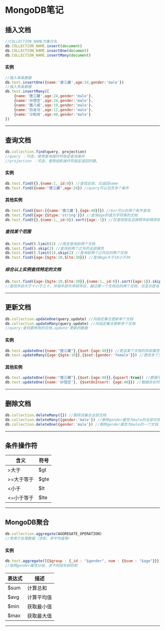 ﻿# MongoDB笔记

## 插入文档

```javascript
//COLLECTION_NAME为集合名
db.COLLECTION_NAME.insert(document)
db.COLLECTION_NAME.insertOne(document)
db.COLLECTION_NAME.insertMany(document)
```

#### 实例

```javascript
//插入单条数据
db.test.insertOne({name:'唐三藏',age:24,gender:'male'})
//插入多条数据
db.test.insertMany([
    {name:'唐三藏',age:24,gender:'male'},
    {name:'孙悟空',age:24,gender:'male'},
    {name:'猪八戒',age:19,gender:'male'},
    {name:'白龙马',age:12,gender:'male'},
    {name:'沙和尚',age:40,gender:'male'}
])
```

***

## 查询文档

```javascript
db.collection.find(query, projection)
//query ：可选，使用查询操作符指定查询条件
//projection ：可选，使用投影操作符指定返回的键。
```

#### 实例

```javascript
db.test.find({},{name:1,_id:0}) //查找全部，仅返回name
db.test.find({name:"唐三藏",age:24}) //query可以包含多个条件
```

#### 其他实例

```javascript
db.test.find({$or:[{name:'唐三藏'},{age:40}]}) //$or可以在两个条件查询
db.test.find({age:{$type:'string'}}) //查询age的值为字符串的文档
db.test.find({},{name:1,_id:0}).sort({age:-1}) //仅查找姓名且按照年龄降序排序（1为升序）
```

##### 查找某个范围

```javascript
db.test.find().limit(2) //限定查询前两个文档
db.test.find().skip(2) //查询前两个之外的全部属性
db.test.find().limit(2),skip(2) //查询前两个之外后的两个文档
db.test.find({age:{$gte:10,$lte:30}}) //查询age大于10小于30
```

##### 综合以上实例查找特定的文档

```javascript
db.test.find({age:{$gte:10,$lte:30}},{name:1,_id:0}).sort({age:1}).skip(1).limit(3)
//查找年龄大于十小于三十，并按年龄升序排序后，越过第一个文档后的两个文档，仅显示姓名
```

***

## 更新文档

```javascript
db.collection.updateOne(query,update) //向指定集合更新单个文档
db.collection.updateMany(query,update) //向指定集合更新多个文档
//query:查找要修改的文档,update:更新的数据
```

#### 实例

```javascript
db.test.updateOne({name:"唐三藏"},{$set:{age:40}}) //更该某个文档的年龄属性
db.test.updateMany({age:{$gte:10}},{$set:{gender:'female'}}) //更改多个文档的某一属性
```

#### 其他实例

```javascript
db.test.updateOne({name:"唐三藏"},{$set:{age:40}},{upsert:true}) //数据不存在时插入
db.test.updateOne({name:'孙悟空'}, {$setOnInsert: {age:40}}) //数据存在时不进行操作
```

---

## 删除文档

```javascript
db.collection.deleteMany({}) //删除该集合全部文档
db.collection.deleteMany({gender:'male'}) //删除gender属性为male的全部文档
db.collection.deleteOne({gender:'male'}) //删除gender属性为male的一个文档
```

---
## 条件操作符
|含义|符号|
|----|----|
|>大于|$gt|
|>=大于等于|$gte|
|<小于|$lt|
|<=小于等于|$lte|
---

## MongoDB聚合

```javascript
db.collection.aggregate(AGGREGATE_OPERATION)
//常用于处理数据（求和，求平均值等）
```

#### 实例

```javascript
db.test.aggregate([{$group : {_id : "$gender", num : {$sum : "$age"}}}])
//按照gender属性分组，求不同组年龄的和
```

|表达式|描述|
|----|----|
|$sum|计算总和|
|$avg|计算平均值|
|$min|获取最小值|
|$max|获取最大值|
---
